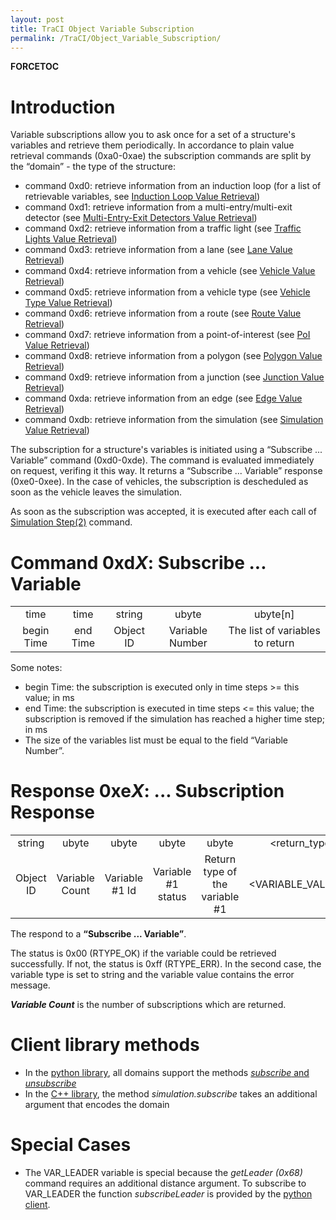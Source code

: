```yaml
---
layout: post
title: TraCI Object Variable Subscription
permalink: /TraCI/Object_Variable_Subscription/
---
```


__FORCETOC__

Introduction
============

Variable subscriptions allow you to ask once for a set of a structure's variables and retrieve them periodically. In accordance to plain value retrieval commands (0xa0-0xae) the subscription commands are split by the “domain” - the type of the structure:

-   command 0xd0: retrieve information from an induction loop (for a list of retrievable variables, see [Induction Loop Value Retrieval](/TraCI/Induction_Loop_Value_Retrieval "wikilink"))
-   command 0xd1: retrieve information from a multi-entry/multi-exit detector (see [Multi-Entry-Exit Detectors Value Retrieval](/TraCI/Multi-Entry-Exit_Detectors_Value_Retrieval "wikilink"))
-   command 0xd2: retrieve information from a traffic light (see [Traffic Lights Value Retrieval](/TraCI/Traffic_Lights_Value_Retrieval "wikilink"))
-   command 0xd3: retrieve information from a lane (see [Lane Value Retrieval](/TraCI/Lane_Value_Retrieval "wikilink"))
-   command 0xd4: retrieve information from a vehicle (see [Vehicle Value Retrieval](/TraCI/Vehicle_Value_Retrieval "wikilink"))
-   command 0xd5: retrieve information from a vehicle type (see [Vehicle Type Value Retrieval](/TraCI/VehicleType_Value_Retrieval "wikilink"))
-   command 0xd6: retrieve information from a route (see [Route Value Retrieval](/TraCI/Route_Value_Retrieval "wikilink"))
-   command 0xd7: retrieve information from a point-of-interest (see [PoI Value Retrieval](/TraCI/POI_Value_Retrieval "wikilink"))
-   command 0xd8: retrieve information from a polygon (see [Polygon Value Retrieval](/TraCI/Polygon_Value_Retrieval "wikilink"))
-   command 0xd9: retrieve information from a junction (see [Junction Value Retrieval](/TraCI/Junction_Value_Retrieval "wikilink"))
-   command 0xda: retrieve information from an edge (see [Edge Value Retrieval](/TraCI/Edge_Value_Retrieval "wikilink"))
-   command 0xdb: retrieve information from the simulation (see [Simulation Value Retrieval](/TraCI/Simulation_Value_Retrieval "wikilink"))

The subscription for a structure's variables is initiated using a “Subscribe ... Variable” command (0xd0-0xde). The command is evaluated immediately on request, verifing it this way. It returns a “Subscribe ... Variable” response (0xe0-0xee). In the case of vehicles, the subscription is descheduled as soon as the vehicle leaves the simulation.

As soon as the subscription was accepted, it is executed after each call of [Simulation Step(2)](/TraCI/Control-related_commands#Command_0x02:_Simulation_Step.282.29 "wikilink") command.

Command 0xd<i>X</i>: Subscribe ... Variable
===========================================

|            |          |           |                 |                                 |
|:----------:|:--------:|:---------:|:---------------:|:-------------------------------:|
|    time    |   time   |   string  |      ubyte      |            ubyte\[n\]           |
| begin Time | end Time | Object ID | Variable Number | The list of variables to return |

Some notes:

-   begin Time: the subscription is executed only in time steps &gt;= this value; in ms
-   end Time: the subscription is executed in time steps &lt;= this value; the subscription is removed if the simulation has reached a higher time step; in ms
-   The size of the variables list must be equal to the field “Variable Number”.

Response 0xe<i>X</i>: ... Subscription Response
===============================================

|           |                |                 |                     |                                 |                    |     |                 |                     |                                 |                    |
|:---------:|:--------------:|:---------------:|:-------------------:|:-------------------------------:|:------------------:|:---:|:---------------:|:-------------------:|:-------------------------------:|:------------------:|
|   string  |      ubyte     |      ubyte      |        ubyte        |              ubyte              |    <return_type>   | ... |      ubyte      |        ubyte        |              ubyte              |    <return_type>   |
| Object ID | Variable Count | Variable \#1 Id | Variable \#1 status | Return type of the variable \#1 | <VARIABLE_VALUE#1> | ... | Variable \#n Id | Variable \#n status | Return type of the variable \#n | <VARIABLE_VALUE#n> |

The respond to a **“Subscribe ... Variable”**.

The status is 0x00 (RTYPE_OK) if the variable could be retrieved successfully. If not, the status is 0xff (RTYPE_ERR). In the second case, the variable type is set to string and the variable value contains the error message.

***Variable Count*** is the number of subscriptions which are returned.

Client library methods
======================

-   In the [python library](/TraCI/Interfacing_TraCI_from_Python#Subscriptions "wikilink"), all domains support the methods [*subscribe* and *unsubscribe*](http://www.sumo.dlr.de/daily/pydoc/traci.domain.html#Domain)
-   In the [C++ library](/TraCI/C%2B%2BTraCIAPI "wikilink"), the method *simulation.subscribe* takes an additional argument that encodes the domain

Special Cases
=============

-   The VAR_LEADER variable is special because the *getLeader (0x68)* command requires an additional distance argument. To subscribe to VAR_LEADER the function *subscribeLeader* is provided by the [python client](/TraCI/Interfacing_TraCI_from_Python "wikilink").
